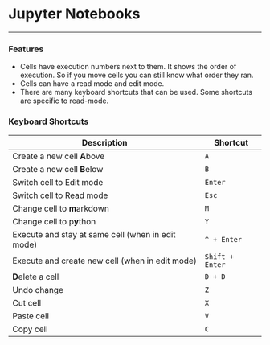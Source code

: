 # Jupyter Notebooks
___
### Features
- Cells have execution numbers next to them. It shows the order of execution. So if you move cells you can still know what order they ran.
- Cells can have a read mode and edit mode.
- There are many keyboard shortcuts that can be used. Some shortcuts are specific to read-mode.


### Keyboard Shortcuts
|Description|Shortcut|
|------|------|
|Create a new cell **A**bove|`A`|
|Create a new cell **B**elow|`B`|
|Switch cell to Edit mode|`Enter`|
|Switch cell to Read mode|`Esc`|
|Change cell to **m**arkdown|`M`|
|Change cell to p**y**thon|`Y`|
|Execute and stay at same cell (when in edit mode)|`^ + Enter`|
|Execute and create new cell (when in edit mode)|`Shift + Enter`
|**D**elete a cell|`D + D`|
|Undo change|`Z`|
|Cut cell| `X`|
|Paste cell|`V`|
|Copy cell|`C`|
